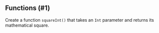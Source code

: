 ## Functions (#1)

Create a function `squareInt()` that takes an `Int` parameter and
returns its mathematical square.